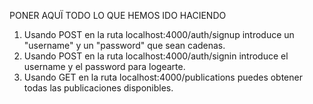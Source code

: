 PONER AQUÏ TODO LO QUE HEMOS IDO HACIENDO

1. Usando POST en la ruta localhost:4000/auth/signup introduce un "username" y un "password" que sean cadenas.
2. Usando POST en la ruta localhost:4000/auth/signin introduce el username y el password para logearte.
3. Usando GET en la ruta localhost:4000/publications puedes obtener todas las publicaciones disponibles.
